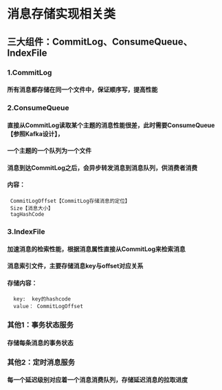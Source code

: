 # 消息存储实现相关类

## 三大组件：CommitLog、ConsumeQueue、IndexFile
### 1.CommitLog
#### 所有消息都存储在同一个文件中，保证顺序写，提高性能




### 2.ConsumeQueue
#### 直接从CommitLog读取某个主题的消息性能很差，此时需要ConsumeQueue【参照Kafka设计】，
#### 一个主题的一个队列为一个文件
#### 消息到达CommitLog之后，会异步转发消息到消息队列，供消费者消费
#### 内容：
     CommitLogOffset【CommitLog存储消息的定位】
     Size【消息大小】
     tagHashCode
      


### 3.IndexFile
#### 加速消息的检索性能，根据消息属性直接从CommitLog来检索消息
#### 消息索引文件，主要存储消息key与offset对应关系
#### 存储内容：
      key:  key的hashcode
      value： CommitLogOffset


### 其他1：事务状态服务
#### 存储每条消息的事务状态


### 其他2：定时消息服务
#### 每一个延迟级别对应着一个消息消费队列，存储延迟消息的拉取进度



